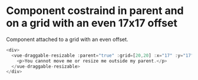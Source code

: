 # Component costraind in parent and on a grid with an even 17x17 offset

Component attached to a grid with an even offset.

~~~js
<div>
  <vue-draggable-resizable :parent="true" :grid=[20,20] :x="17" :y="17" :width="200" :height="200">
    <p>You cannot move me or resize me outside my parent.</p>
  </vue-draggable-resizable>
</div>
~~~